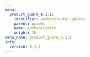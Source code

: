 ```yaml
---
menu:
  product_guard_0.1.1:
    identifier: authenticator-guides
    parent: guides
    name: Authenticator
    weight: 10
menu_name: product_guard_0.1.1
info:
  version: 0.1.1
---
```


